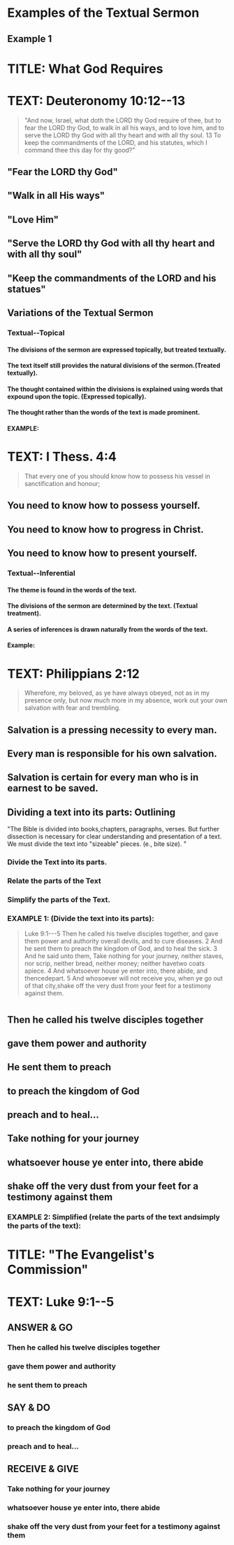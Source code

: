 # Examples of the Textual Sermon

## Example 1

# TITLE: What God Requires

# TEXT: Deuteronomy 10:12--13

> \"And now, Israel, what doth the LORD thy God require of thee, but to
> fear the LORD thy God, to walk in all his ways, and to love him, and
> to serve the LORD thy God with all thy heart and with all thy soul. 13
> To keep the commandments of the LORD, and his statutes, which I
> command thee this day for thy good?\"

## \"Fear the LORD thy God\"

## \"Walk in all His ways\"

## \"Love Him\"

## \"Serve the LORD thy God with all thy heart and with all thy soul\"

## \"Keep the commandments of the LORD and his statues\"

## Variations of the Textual Sermon

### Textual--Topical

#### The divisions of the sermon are expressed topically, but treated textually.

#### The text itself still provides the natural divisions of the sermon.(Treated textually).

#### The thought contained within the divisions is explained using words that expound upon the topic. (Expressed topically).

#### The thought rather than the words of the text is made prominent.

#### EXAMPLE:

# TEXT: I Thess. 4:4

> That every one of you should know how to possess his vessel in
> sanctification and honour;

## You need to know how to possess yourself.

## You need to know how to progress in Christ.

## You need to know how to present yourself.

### Textual--Inferential

#### The theme is found in the words of the text.

#### The divisions of the sermon are determined by the text. (Textual treatment).

#### A series of inferences is drawn naturally from the words of the text.

#### Example:

# TEXT: Philippians 2:12

> Wherefore, my beloved, as ye have always obeyed, not as in my presence
> only, but now much more in my absence, work out your own salvation
> with fear and trembling.

## Salvation is a pressing necessity to every man.

## Every man is responsible for his own salvation.

## Salvation is certain for every man who is in earnest to be saved.

## Dividing a text into its parts: Outlining

\"The Bible is divided into books,chapters, paragraphs, verses. But
further dissection is necessary for clear understanding and presentation
of a text. We must divide the text into \"sizeable\" pieces. (e., bite
size). \"

### Divide the Text into its parts.

### Relate the parts of the Text

### Simplify the parts of the Text.

### EXAMPLE 1: (Divide the text into its parts):

> Luke 9:1---5 Then he called his twelve disciples together, and gave
> them power and authority overall devils, and to cure diseases. 2 And
> he sent them to preach the kingdom of God, and to heal the sick. 3 And
> he said unto them, Take nothing for your journey, neither staves, nor
> scrip, neither bread, neither money; neither havetwo coats apiece. 4
> And whatsoever house ye enter into, there abide, and thencedepart. 5
> And whosoever will not receive you, when ye go out of that city,shake
> off the very dust from your feet for a testimony against them.

# 

## Then he called his twelve disciples together

## gave them power and authority

## He sent them to preach

## to preach the kingdom of God

## preach and to heal\...

## Take nothing for your journey

## whatsoever house ye enter into, there abide

## shake off the very dust from your feet for a testimony against them

### EXAMPLE 2: Simplified (relate the parts of the text andsimply the parts of the text):

# TITLE: \"The Evangelist\'s Commission\"

# TEXT: Luke 9:1--5

## ANSWER & GO

### Then he called his twelve disciples together

### gave them power and authority

### he sent them to preach

## SAY & DO

### to preach the kingdom of God

### preach and to heal...

## RECEIVE & GIVE

### Take nothing for your journey

### whatsoever house ye enter into, there abide

### shake off the very dust from your feet for a testimony against them
